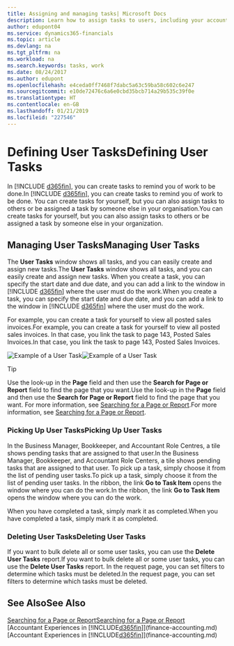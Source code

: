```yaml
---
title: Assigning and managing tasks| Microsoft Docs
description: Learn how to assign tasks to users, including your accountant, in Business Central
author: edupont04
ms.service: dynamics365-financials
ms.topic: article
ms.devlang: na
ms.tgt_pltfrm: na
ms.workload: na
ms.search.keywords: tasks, work
ms.date: 08/24/2017
ms.author: edupont
ms.openlocfilehash: e4ceda0ff7468f7dabc5a63c59ba58c602c6e247
ms.sourcegitcommit: e10de72476c6a6e0cbd35bcb714a29b535c39f0e
ms.translationtype: HT
ms.contentlocale: en-GB
ms.lasthandoff: 01/21/2019
ms.locfileid: "227546"
---
```

# <a name="defining-user-tasks"></a><span data-ttu-id="bf804-103">Defining User Tasks</span><span class="sxs-lookup"><span data-stu-id="bf804-103">Defining User Tasks</span></span>
<span data-ttu-id="bf804-104">In [!INCLUDE [d365fin](includes/d365fin_md.md)], you can create tasks to remind you of work to be done.</span><span class="sxs-lookup"><span data-stu-id="bf804-104">In [!INCLUDE [d365fin](includes/d365fin_md.md)], you can create tasks to remind you of work to be done.</span></span> <span data-ttu-id="bf804-105">You can create tasks for yourself, but you can also assign tasks to others or be assigned a task by someone else in your organisation.</span><span class="sxs-lookup"><span data-stu-id="bf804-105">You can create tasks for yourself, but you can also assign tasks to others or be assigned a task by someone else in your organization.</span></span>  

## <a name="managing-user-tasks"></a><span data-ttu-id="bf804-106">Managing User Tasks</span><span class="sxs-lookup"><span data-stu-id="bf804-106">Managing User Tasks</span></span>
<span data-ttu-id="bf804-107">The **User Tasks** window shows all tasks, and you can easily create and assign new tasks.</span><span class="sxs-lookup"><span data-stu-id="bf804-107">The **User Tasks** window shows all tasks, and you can easily create and assign new tasks.</span></span> <span data-ttu-id="bf804-108">When you create a task, you can specify the start date and due date, and you can add a link to the window in [!INCLUDE [d365fin](includes/d365fin_md.md)] where the user must do the work.</span><span class="sxs-lookup"><span data-stu-id="bf804-108">When you create a task, you can specify the start date and due date, and you can add a link to the window in [!INCLUDE [d365fin](includes/d365fin_md.md)] where the user must do the work.</span></span>  

<span data-ttu-id="bf804-109">For example, you can create a task for yourself to view all posted sales invoices.</span><span class="sxs-lookup"><span data-stu-id="bf804-109">For example, you can create a task for yourself to view all posted sales invoices.</span></span> <span data-ttu-id="bf804-110">In that case, you link the task to page 143, Posted Sales Invoices.</span><span class="sxs-lookup"><span data-stu-id="bf804-110">In that case, you link the task to page 143, Posted Sales Invoices.</span></span>  

<span data-ttu-id="bf804-111">![Example of a User Task](media/across-user-tasks/sample-user-task.png "Example of a user task")</span><span class="sxs-lookup"><span data-stu-id="bf804-111">![Example of a User Task](media/across-user-tasks/sample-user-task.png "Example of a user task")</span></span>

> [!TIP]  
>  <span data-ttu-id="bf804-112">Use the look-up in the **Page** field and then use the **Search for Page or Report** field to find the page that you want.</span><span class="sxs-lookup"><span data-stu-id="bf804-112">Use the look-up in the **Page** field and then use the **Search for Page or Report** field to find the page that you want.</span></span> <span data-ttu-id="bf804-113">For more information, see [Searching for a Page or Report](ui-search.md).</span><span class="sxs-lookup"><span data-stu-id="bf804-113">For more information, see [Searching for a Page or Report](ui-search.md).</span></span>  

### <a name="picking-up-user-tasks"></a><span data-ttu-id="bf804-114">Picking Up User Tasks</span><span class="sxs-lookup"><span data-stu-id="bf804-114">Picking Up User Tasks</span></span>
<span data-ttu-id="bf804-115">In the Business Manager, Bookkeeper, and Accountant Role Centres, a tile shows pending tasks that are assigned to that user.</span><span class="sxs-lookup"><span data-stu-id="bf804-115">In the Business Manager, Bookkeeper, and Accountant Role Centers, a tile shows pending tasks that are assigned to that user.</span></span> <span data-ttu-id="bf804-116">To pick up a task, simply choose it from the list of pending user tasks.</span><span class="sxs-lookup"><span data-stu-id="bf804-116">To pick up a task, simply choose it from the list of pending user tasks.</span></span> <span data-ttu-id="bf804-117">In the ribbon, the link **Go to Task Item** opens the window where you can do the work.</span><span class="sxs-lookup"><span data-stu-id="bf804-117">In the ribbon, the link **Go to Task Item** opens the window where you can do the work.</span></span>  

<span data-ttu-id="bf804-118">When you have completed a task, simply mark it as completed.</span><span class="sxs-lookup"><span data-stu-id="bf804-118">When you have completed a task, simply mark it as completed.</span></span>  

### <a name="deleting-user-tasks"></a><span data-ttu-id="bf804-119">Deleting User Tasks</span><span class="sxs-lookup"><span data-stu-id="bf804-119">Deleting User Tasks</span></span>
<span data-ttu-id="bf804-120">If you want to bulk delete all or some user tasks, you can use the **Delete User Tasks** report.</span><span class="sxs-lookup"><span data-stu-id="bf804-120">If you want to bulk delete all or some user tasks, you can use the **Delete User Tasks** report.</span></span> <span data-ttu-id="bf804-121">In the request page, you can set filters to determine which tasks must be deleted.</span><span class="sxs-lookup"><span data-stu-id="bf804-121">In the request page, you can set filters to determine which tasks must be deleted.</span></span>  

## <a name="see-also"></a><span data-ttu-id="bf804-122">See Also</span><span class="sxs-lookup"><span data-stu-id="bf804-122">See Also</span></span>
[<span data-ttu-id="bf804-123">Searching for a Page or Report</span><span class="sxs-lookup"><span data-stu-id="bf804-123">Searching for a Page or Report</span></span>](ui-search.md)  
<span data-ttu-id="bf804-124">[Accountant Experiences in [!INCLUDE[d365fin](includes/d365fin_md.md)]](finance-accounting.md)</span><span class="sxs-lookup"><span data-stu-id="bf804-124">[Accountant Experiences in [!INCLUDE[d365fin](includes/d365fin_md.md)]](finance-accounting.md)</span></span>  
